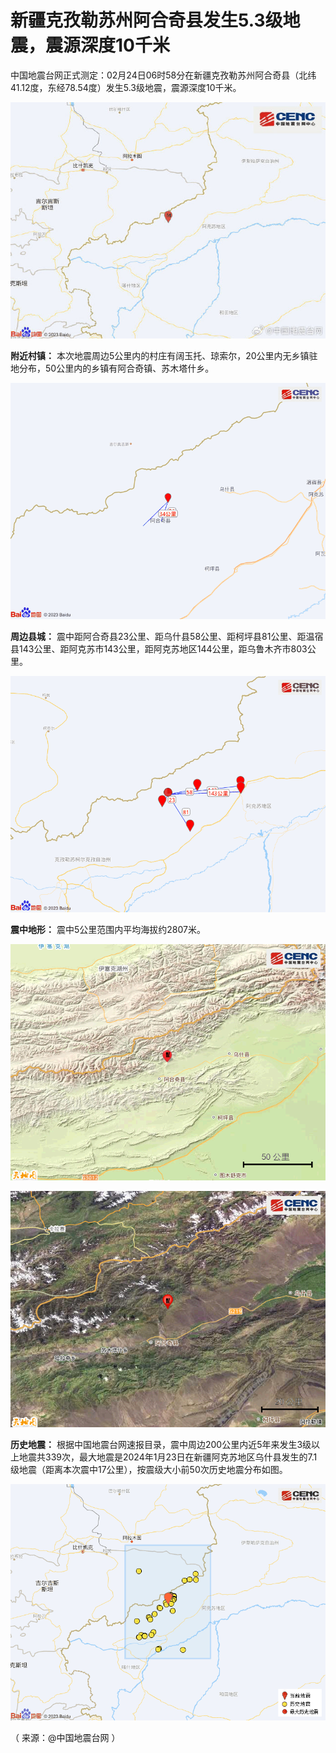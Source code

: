 # 新疆克孜勒苏州阿合奇县发生5.3级地震，震源深度10千米

中国地震台网正式测定：02月24日06时58分在新疆克孜勒苏州阿合奇县（北纬41.12度，东经78.54度）发生5.3级地震，震源深度10千米。

![f1b87633accfb4d0e189ad0d1f965091.jpg](https://raw.githubusercontent.com/qqhsx/qqnews_image/main/2024/02/24/新疆克孜勒苏州阿合奇县发生5.3级地震，震源深度10千米/f1b87633accfb4d0e189ad0d1f965091.jpg)

**附近村镇：** 本次地震周边5公里内的村庄有阔玉托、琼索尔，20公里内无乡镇驻地分布，50公里内的乡镇有阿合奇镇、苏木塔什乡。

![a9eff31aae0750062dd92fd9fe4284c3.jpg](https://raw.githubusercontent.com/qqhsx/qqnews_image/main/2024/02/24/新疆克孜勒苏州阿合奇县发生5.3级地震，震源深度10千米/a9eff31aae0750062dd92fd9fe4284c3.jpg)

**周边县城：**
震中距阿合奇县23公里、距乌什县58公里、距柯坪县81公里、距温宿县143公里、距阿克苏市143公里，距阿克苏地区144公里，距乌鲁木齐市803公里。

![9ea5230fa107e6f12a013374b899bc9b.jpg](https://raw.githubusercontent.com/qqhsx/qqnews_image/main/2024/02/24/新疆克孜勒苏州阿合奇县发生5.3级地震，震源深度10千米/9ea5230fa107e6f12a013374b899bc9b.jpg)

**震中地形：** 震中5公里范围内平均海拔约2807米。

![cbee84f76b2d52814bc2645b6011ce6b.jpg](https://raw.githubusercontent.com/qqhsx/qqnews_image/main/2024/02/24/新疆克孜勒苏州阿合奇县发生5.3级地震，震源深度10千米/cbee84f76b2d52814bc2645b6011ce6b.jpg)

![651e4e26a9a5466d1f449fb969ee71b1.jpg](https://raw.githubusercontent.com/qqhsx/qqnews_image/main/2024/02/24/新疆克孜勒苏州阿合奇县发生5.3级地震，震源深度10千米/651e4e26a9a5466d1f449fb969ee71b1.jpg)

**历史地震：**
根据中国地震台网速报目录，震中周边200公里内近5年来发生3级以上地震共339次，最大地震是2024年1月23日在新疆阿克苏地区乌什县发生的7.1级地震（距离本次震中17公里），按震级大小前50次历史地震分布如图。

![b08992eab6e5296f0f86634c5460149b.jpg](https://raw.githubusercontent.com/qqhsx/qqnews_image/main/2024/02/24/新疆克孜勒苏州阿合奇县发生5.3级地震，震源深度10千米/b08992eab6e5296f0f86634c5460149b.jpg)

（ 来源：@中国地震台网 ）

